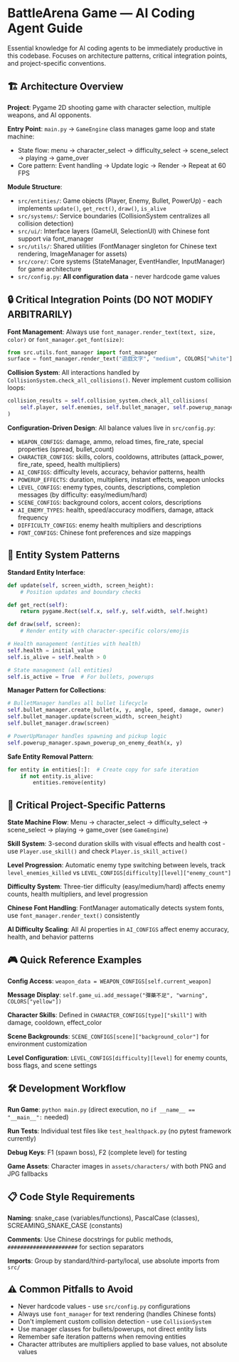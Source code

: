 # BattleArena Game — AI Coding Agent Guide

Essential knowledge for AI coding agents to be immediately productive in this codebase. Focuses on architecture patterns, critical integration points, and project-specific conventions.

## 🏗️ Architecture Overview

**Project**: Pygame 2D shooting game with character selection, multiple weapons, and AI opponents.

**Entry Point**: `main.py` → `GameEngine` class manages game loop and state machine:

- State flow: menu → character_select → difficulty_select → scene_select → playing → game_over
- Core pattern: Event handling → Update logic → Render → Repeat at 60 FPS

**Module Structure**:

- `src/entities/`: Game objects (Player, Enemy, Bullet, PowerUp) - each implements `update()`, `get_rect()`, `draw()`, `is_alive`
- `src/systems/`: Service boundaries (CollisionSystem centralizes all collision detection)
- `src/ui/`: Interface layers (GameUI, SelectionUI) with Chinese font support via font_manager
- `src/utils/`: Shared utilities (FontManager singleton for Chinese text rendering, ImageManager for assets)
- `src/core/`: Core systems (StateManager, EventHandler, InputManager) for game architecture
- `src/config.py`: **All configuration data** - never hardcode game values

## 🔒 Critical Integration Points (DO NOT MODIFY ARBITRARILY)

**Font Management**: Always use `font_manager.render_text(text, size, color)` or `font_manager.get_font(size)`:

```python
from src.utils.font_manager import font_manager
surface = font_manager.render_text("遊戲文字", "medium", COLORS["white"])
```

**Collision System**: All interactions handled by `CollisionSystem.check_all_collisions()`. Never implement custom collision loops:

```python
collision_results = self.collision_system.check_all_collisions(
    self.player, self.enemies, self.bullet_manager, self.powerup_manager
)
```

**Configuration-Driven Design**: All balance values live in `src/config.py`:

- `WEAPON_CONFIGS`: damage, ammo, reload times, fire_rate, special properties (spread, bullet_count)
- `CHARACTER_CONFIGS`: skills, colors, cooldowns, attributes (attack_power, fire_rate, speed, health multipliers)
- `AI_CONFIGS`: difficulty levels, accuracy, behavior patterns, health
- `POWERUP_EFFECTS`: duration, multipliers, instant effects, weapon unlocks
- `LEVEL_CONFIGS`: enemy types, counts, descriptions, completion messages (by difficulty: easy/medium/hard)
- `SCENE_CONFIGS`: background colors, accent colors, descriptions
- `AI_ENEMY_TYPES`: health, speed/accuracy modifiers, damage, attack frequency
- `DIFFICULTY_CONFIGS`: enemy health multipliers and descriptions
- `FONT_CONFIGS`: Chinese font preferences and size mappings

## 🎯 Entity System Patterns

**Standard Entity Interface**:

```python
def update(self, screen_width, screen_height):
    # Position updates and boundary checks

def get_rect(self):
    return pygame.Rect(self.x, self.y, self.width, self.height)

def draw(self, screen):
    # Render entity with character-specific colors/emojis

# Health management (entities with health)
self.health = initial_value
self.is_alive = self.health > 0

# State management (all entities)
self.is_active = True  # For bullets, powerups
```

**Manager Pattern for Collections**:

```python
# BulletManager handles all bullet lifecycle
self.bullet_manager.create_bullet(x, y, angle, speed, damage, owner)
self.bullet_manager.update(screen_width, screen_height)
self.bullet_manager.draw(screen)

# PowerUpManager handles spawning and pickup logic
self.powerup_manager.spawn_powerup_on_enemy_death(x, y)
```

**Safe Entity Removal Pattern**:

```python
for entity in entities[:]:  # Create copy for safe iteration
    if not entity.is_alive:
        entities.remove(entity)
```

## 🎯 Critical Project-Specific Patterns

**State Machine Flow**: Menu → character_select → difficulty_select → scene_select → playing → game_over (see `GameEngine`)

**Skill System**: 3-second duration skills with visual effects and health cost - use `Player.use_skill()` and check `Player.is_skill_active()`

**Level Progression**: Automatic enemy type switching between levels, track `level_enemies_killed` vs `LEVEL_CONFIGS[difficulty][level]["enemy_count"]`

**Difficulty System**: Three-tier difficulty (easy/medium/hard) affects enemy counts, health multipliers, and level progression

**Chinese Font Handling**: FontManager automatically detects system fonts, use `font_manager.render_text()` consistently

**AI Difficulty Scaling**: All AI properties in `AI_CONFIGS` affect enemy accuracy, health, and behavior patterns

## 🎮 Quick Reference Examples

**Config Access**: `weapon_data = WEAPON_CONFIGS[self.current_weapon]`

**Message Display**: `self.game_ui.add_message("彈藥不足", "warning", COLORS["yellow"])`

**Character Skills**: Defined in `CHARACTER_CONFIGS[type]["skill"]` with damage, cooldown, effect_color

**Scene Backgrounds**: `SCENE_CONFIGS[scene]["background_color"]` for environment customization

**Level Configuration**: `LEVEL_CONFIGS[difficulty][level]` for enemy counts, boss flags, and scene settings

## 🛠️ Development Workflow

**Run Game**: `python main.py` (direct execution, no `if __name__ == "__main__":` needed)

**Run Tests**: Individual test files like `test_healthpack.py` (no pytest framework currently)

**Debug Keys**: F1 (spawn boss), F2 (complete level) for testing

**Game Assets**: Character images in `assets/characters/` with both PNG and JPG fallbacks

## 📋 Code Style Requirements

**Naming**: snake_case (variables/functions), PascalCase (classes), SCREAMING_SNAKE_CASE (constants)

**Comments**: Use Chinese docstrings for public methods, `######################` for section separators

**Imports**: Group by standard/third-party/local, use absolute imports from `src/`

## ⚠️ Common Pitfalls to Avoid

- Never hardcode values - use `src/config.py` configurations
- Always use `font_manager` for text rendering (handles Chinese fonts)
- Don't implement custom collision detection - use `CollisionSystem`
- Use manager classes for bullets/powerups, not direct entity lists
- Remember safe iteration patterns when removing entities
- Character attributes are multipliers applied to base values, not absolute values
